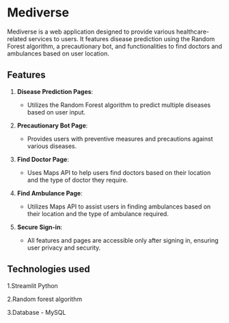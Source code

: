 # Mediverse

Mediverse is a web application designed to provide various healthcare-related services to users. It features disease prediction using the Random Forest algorithm, a precautionary bot, and functionalities to find doctors and ambulances based on user location.

## Features

1. **Disease Prediction Pages**:
   - Utilizes the Random Forest algorithm to predict multiple diseases based on user input.
   
2. **Precautionary Bot Page**:
   - Provides users with preventive measures and precautions against various diseases.
   
3. **Find Doctor Page**:
   - Uses Maps API to help users find doctors based on their location and the type of doctor they require.

4. **Find Ambulance Page**:
   - Utilizes Maps API to assist users in finding ambulances based on their location and the type of ambulance required.

5. **Secure Sign-in**:
   - All features and pages are accessible only after signing in, ensuring user privacy and security.

## Technologies used

1.Streamlit Python

2.Random forest algorithm

3.Database - MySQL
